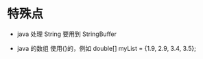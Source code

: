 <!--
 * @Author: maoguijun
 * @Date: 2021-08-19 21:32:47
 * @LastEditors: maoguijun
 * @LastEditTime: 2021-08-19 21:33:57
 * @FilePath: \javaNote\index.md
-->

# 特殊点

- java 处理 String 要用到 StringBuffer

- java 的数组 使用{}的，例如 double[] myList = {1.9, 2.9, 3.4, 3.5};
